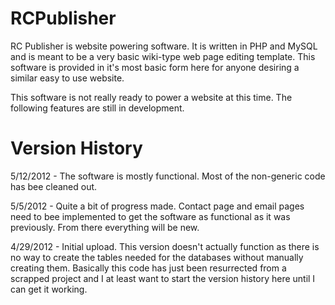 RCPublisher
===========

RC Publisher is website powering software. It is written in PHP and MySQL and is
meant to be a very basic wiki-type web page editing template. This software is
provided in it's most basic form here for anyone desiring a similar easy to use
website.

This software is not really ready to power a website at this time. The following
features are still in development.

Version History
===============
5/12/2012 - The software is mostly functional. Most of the non-generic code has
bee cleaned out.

5/5/2012 - Quite a bit of progress made. Contact page and email pages need to
bee implemented to get the software as functional as it was previously. From
there everything will be new.

4/29/2012 - Initial upload. This version doesn't actually function as there is
no way to create the tables needed for the databases without manually creating
them. Basically this code has just been resurrected from a scrapped project and
I at least want to start the version history here until I can get it working.